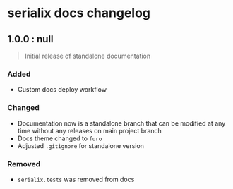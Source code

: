 # serialix docs changelog


## **1.0.0** : null

> Initial release of standalone documentation

### Added
- Custom docs deploy workflow

### Changed
- Documentation now is a standalone branch that can be modified at any time without any releases on main project branch
- Docs theme changed to `furo`
- Adjusted `.gitignore` for standalone version

### Removed
- `serialix.tests` was removed from docs
